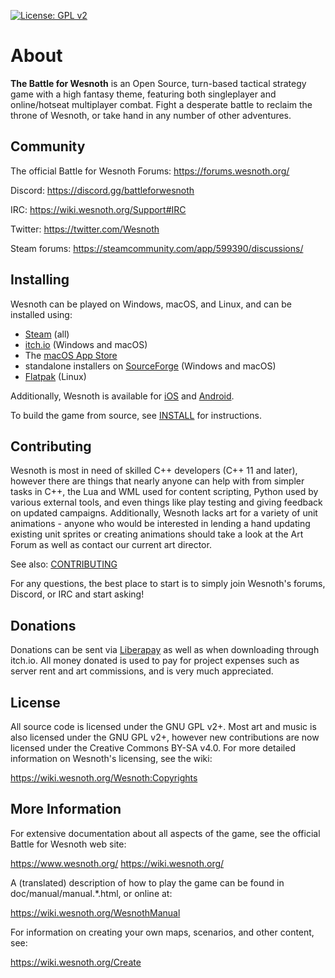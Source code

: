 [![License: GPL v2](https://img.shields.io/badge/License-GPL%20v2-blue.svg)](https://www.gnu.org/licenses/old-licenses/gpl-2.0.en.html)

About
=====

**The Battle for Wesnoth** is an Open Source, turn-based tactical strategy game with a high fantasy theme, featuring both singleplayer and online/hotseat multiplayer combat. Fight a desperate battle to reclaim the throne of Wesnoth, or take hand in any number of other adventures.

Community
---------

The official Battle for Wesnoth Forums:
  <https://forums.wesnoth.org/>

Discord:
  <https://discord.gg/battleforwesnoth>

IRC:
  <https://wiki.wesnoth.org/Support#IRC>

Twitter:
  <https://twitter.com/Wesnoth>

Steam forums:
  <https://steamcommunity.com/app/599390/discussions/>


Installing
----------

Wesnoth can be played on Windows, macOS, and Linux, and can be installed using:
* [Steam](https://store.steampowered.com/app/599390/Battle_for_Wesnoth/) (all)
* [itch.io](https://wesnoth.itch.io/battle-for-wesnoth) (Windows and macOS)
* The [macOS App Store](https://apps.apple.com/us/app/the-battle-for-wesnoth/id1450738104)
* standalone installers on [SourceForge](https://sourceforge.net/projects/wesnoth/files/) (Windows and macOS)
* [Flatpak](https://flathub.org/apps/details/org.wesnoth.Wesnoth) (Linux)

Additionally, Wesnoth is available for [iOS](https://apps.apple.com/us/app/battle-for-wesnoth/id575852062) and [Android](https://play.google.com/store/apps/details?id=it.alessandropira.wesnoth114).

To build the game from source, see [INSTALL](/INSTALL.md) for instructions.

Contributing
------------

Wesnoth is most in need of skilled C++ developers (C++ 11 and later), however there are things that nearly anyone can help with from simpler tasks in C++, the Lua and WML used for content scripting, Python used by various external tools, and even things like play testing and giving feedback on updated campaigns.  Additionally, Wesnoth lacks art for a variety of unit animations - anyone who would be interested in lending a hand updating existing unit sprites or creating animations should take a look at the Art Forum as well as contact our current art director.

See also: [CONTRIBUTING](/CONTRIBUTING.md)

For any questions, the best place to start is to simply join Wesnoth's forums, Discord, or IRC and start asking!


Donations
---------

Donations can be sent via [Liberapay](https://liberapay.com/Wesnoth) as well as when downloading through itch.io. All money donated is used to pay for project expenses such as server rent and art commissions, and is very much appreciated.


License
-------

All source code is licensed under the GNU GPL v2+.  Most art and music is also licensed under the GNU GPL v2+, however new contributions are now licensed under the Creative Commons BY-SA v4.0. For more detailed information on Wesnoth's licensing, see the wiki:

  <https://wiki.wesnoth.org/Wesnoth:Copyrights>


More Information
----------------

For extensive documentation about all aspects of the game, see the official Battle for Wesnoth web site:

  <https://www.wesnoth.org/>
  <https://wiki.wesnoth.org/>

A (translated) description of how to play the game can be found in doc/manual/manual.*.html, or online at:

  <https://wiki.wesnoth.org/WesnothManual>

For information on creating your own maps, scenarios, and other content, see:

  <https://wiki.wesnoth.org/Create>
